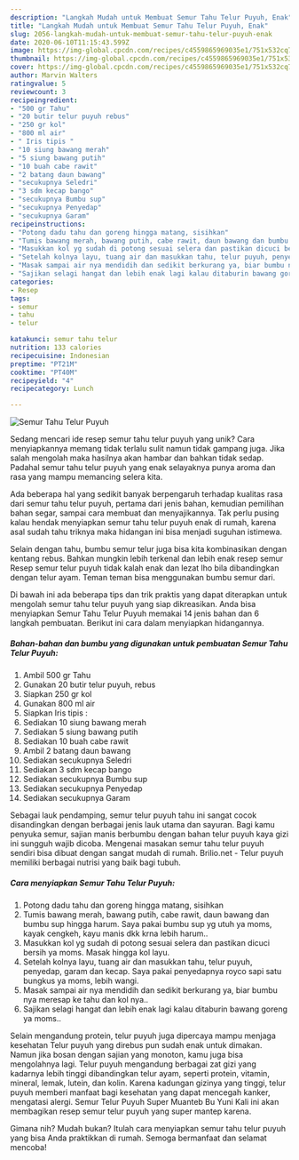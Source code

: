 ```yaml
---
description: "Langkah Mudah untuk Membuat Semur Tahu Telur Puyuh, Enak"
title: "Langkah Mudah untuk Membuat Semur Tahu Telur Puyuh, Enak"
slug: 2056-langkah-mudah-untuk-membuat-semur-tahu-telur-puyuh-enak
date: 2020-06-10T11:15:43.599Z
image: https://img-global.cpcdn.com/recipes/c4559865969035e1/751x532cq70/semur-tahu-telur-puyuh-foto-resep-utama.jpg
thumbnail: https://img-global.cpcdn.com/recipes/c4559865969035e1/751x532cq70/semur-tahu-telur-puyuh-foto-resep-utama.jpg
cover: https://img-global.cpcdn.com/recipes/c4559865969035e1/751x532cq70/semur-tahu-telur-puyuh-foto-resep-utama.jpg
author: Marvin Walters
ratingvalue: 5
reviewcount: 3
recipeingredient:
- "500 gr Tahu"
- "20 butir telur puyuh rebus"
- "250 gr kol"
- "800 ml air"
- " Iris tipis "
- "10 siung bawang merah"
- "5 siung bawang putih"
- "10 buah cabe rawit"
- "2 batang daun bawang"
- "secukupnya Seledri"
- "3 sdm kecap bango"
- "secukupnya Bumbu sup"
- "secukupnya Penyedap"
- "secukupnya Garam"
recipeinstructions:
- "Potong dadu tahu dan goreng hingga matang, sisihkan"
- "Tumis bawang merah, bawang putih, cabe rawit, daun bawang dan bumbu sup hingga harum. Saya pakai bumbu sup yg utuh ya moms, kayak cengkeh, kayu manis dkk krna lebih harum.."
- "Masukkan kol yg sudah di potong sesuai selera dan pastikan dicuci bersih ya moms. Masak hingga kol layu."
- "Setelah kolnya layu, tuang air dan masukkan tahu, telur puyuh, penyedap, garam dan kecap. Saya pakai penyedapnya royco sapi satu bungkus ya moms, lebih wangi."
- "Masak sampai air nya mendidih dan sedikit berkurang ya, biar bumbu nya meresap ke tahu dan kol nya.."
- "Sajikan selagi hangat dan lebih enak lagi kalau ditaburin bawang goreng ya moms.."
categories:
- Resep
tags:
- semur
- tahu
- telur

katakunci: semur tahu telur 
nutrition: 133 calories
recipecuisine: Indonesian
preptime: "PT21M"
cooktime: "PT40M"
recipeyield: "4"
recipecategory: Lunch

---
```



![Semur Tahu Telur Puyuh](https://img-global.cpcdn.com/recipes/c4559865969035e1/751x532cq70/semur-tahu-telur-puyuh-foto-resep-utama.jpg)

Sedang mencari ide resep semur tahu telur puyuh yang unik? Cara menyiapkannya memang tidak terlalu sulit namun tidak gampang juga. Jika salah mengolah maka hasilnya akan hambar dan bahkan tidak sedap. Padahal semur tahu telur puyuh yang enak selayaknya punya aroma dan rasa yang mampu memancing selera kita.

Ada beberapa hal yang sedikit banyak berpengaruh terhadap kualitas rasa dari semur tahu telur puyuh, pertama dari jenis bahan, kemudian pemilihan bahan segar, sampai cara membuat dan menyajikannya. Tak perlu pusing kalau hendak menyiapkan semur tahu telur puyuh enak di rumah, karena asal sudah tahu triknya maka hidangan ini bisa menjadi suguhan istimewa.

Selain dengan tahu, bumbu semur telur juga bisa kita kombinasikan dengan kentang rebus. Bahkan mungkin lebih terkenal dan lebih enak resep semur Resep semur telur puyuh tidak kalah enak dan lezat lho bila dibandingkan dengan telur ayam. Teman teman bisa menggunakan bumbu semur dari.


Di bawah ini ada beberapa tips dan trik praktis yang dapat diterapkan untuk mengolah semur tahu telur puyuh yang siap dikreasikan. Anda bisa menyiapkan Semur Tahu Telur Puyuh memakai 14 jenis bahan dan 6 langkah pembuatan. Berikut ini cara dalam menyiapkan hidangannya.

<!--inarticleads1-->

##### Bahan-bahan dan bumbu yang digunakan untuk pembuatan Semur Tahu Telur Puyuh:

1. Ambil 500 gr Tahu
1. Gunakan 20 butir telur puyuh, rebus
1. Siapkan 250 gr kol
1. Gunakan 800 ml air
1. Siapkan  Iris tipis :
1. Sediakan 10 siung bawang merah
1. Sediakan 5 siung bawang putih
1. Sediakan 10 buah cabe rawit
1. Ambil 2 batang daun bawang
1. Sediakan secukupnya Seledri
1. Sediakan 3 sdm kecap bango
1. Sediakan secukupnya Bumbu sup
1. Sediakan secukupnya Penyedap
1. Sediakan secukupnya Garam


Sebagai lauk pendamping, semur telur puyuh tahu ini sangat cocok disandingkan dengan berbagai jenis lauk utama dan sayuran. Bagi kamu penyuka semur, sajian manis berbumbu dengan bahan telur puyuh kaya gizi ini sungguh wajib dicoba. Mengenai masakan semur tahu telur puyuh sendiri bisa dibuat dengan sangat mudah di rumah. Brilio.net - Telur puyuh memiliki berbagai nutrisi yang baik bagi tubuh. 

<!--inarticleads2-->

##### Cara menyiapkan Semur Tahu Telur Puyuh:

1. Potong dadu tahu dan goreng hingga matang, sisihkan
1. Tumis bawang merah, bawang putih, cabe rawit, daun bawang dan bumbu sup hingga harum. Saya pakai bumbu sup yg utuh ya moms, kayak cengkeh, kayu manis dkk krna lebih harum..
1. Masukkan kol yg sudah di potong sesuai selera dan pastikan dicuci bersih ya moms. Masak hingga kol layu.
1. Setelah kolnya layu, tuang air dan masukkan tahu, telur puyuh, penyedap, garam dan kecap. Saya pakai penyedapnya royco sapi satu bungkus ya moms, lebih wangi.
1. Masak sampai air nya mendidih dan sedikit berkurang ya, biar bumbu nya meresap ke tahu dan kol nya..
1. Sajikan selagi hangat dan lebih enak lagi kalau ditaburin bawang goreng ya moms..


Selain mengandung protein, telur puyuh juga dipercaya mampu menjaga kesehatan Telur puyuh yang direbus pun sudah enak untuk dimakan. Namun jika bosan dengan sajian yang monoton, kamu juga bisa mengolahnya lagi. Telur puyuh mengandung berbagai zat gizi yang kadarnya lebih tinggi dibandingkan telur ayam, seperti protein, vitamin, mineral, lemak, lutein, dan kolin. Karena kadungan gizinya yang tinggi, telur puyuh memberi manfaat bagi kesehatan yang dapat mencegah kanker, mengatasi alergi. Semur Telur Puyuh Super Muanteb Bu Yuni Kali ini akan membagikan resep semur telur puyuh yang super mantep karena. 

Gimana nih? Mudah bukan? Itulah cara menyiapkan semur tahu telur puyuh yang bisa Anda praktikkan di rumah. Semoga bermanfaat dan selamat mencoba!
